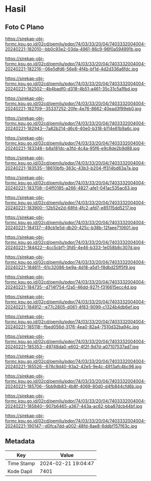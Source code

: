 # Hasil

## Foto C Plano

https://sirekap-obj-formc.kpu.go.id/02cd/pemilu/pdpr/74/03/33/20/04/7403332004004-20240221-182010--bb0c93e2-03da-4961-86c9-96f0a594991b.jpg

https://sirekap-obj-formc.kpu.go.id/02cd/pemilu/pdpr/74/03/33/20/04/7403332004004-20240221-182216--06e5dfd6-56e8-4f4b-bf1d-4d2d336a6fdc.jpg

https://sirekap-obj-formc.kpu.go.id/02cd/pemilu/pdpr/74/03/33/20/04/7403332004004-20240221-182502--4b4badf0-d318-4b51-a461-35c31c5a1fbd.jpg

https://sirekap-obj-formc.kpu.go.id/02cd/pemilu/pdpr/74/03/33/20/04/7403332004004-20240221-182709--35337252-20fe-4e76-8662-40ead3f99eb0.jpg

https://sirekap-obj-formc.kpu.go.id/02cd/pemilu/pdpr/74/03/33/20/04/7403332004004-20240221-182943--7a82b214-d6c6-40e0-b318-b114e61b9a6c.jpg

https://sirekap-obj-formc.kpu.go.id/02cd/pemilu/pdpr/74/03/33/20/04/7403332004004-20240221-183348--b8a181dc-a3fd-4c4a-95f6-e9c8de2b9d88.jpg

https://sirekap-obj-formc.kpu.go.id/02cd/pemilu/pdpr/74/03/33/20/04/7403332004004-20240221-183535--18610bfb-363c-43b3-b204-ff314bd63a7a.jpg

https://sirekap-obj-formc.kpu.go.id/02cd/pemilu/pdpr/74/03/33/20/04/7403332004004-20240221-183708--04ff0185-a266-4827-afe1-041ac535ac63.jpg

https://sirekap-obj-formc.kpu.go.id/02cd/pemilu/pdpr/74/03/33/20/04/7403332004004-20240221-183900--12b52e2d-68fd-4fc2-afd7-e85115dd5217.jpg

https://sirekap-obj-formc.kpu.go.id/02cd/pemilu/pdpr/74/03/33/20/04/7403332004004-20240221-184137--49cb1e5d-db20-425c-b38b-12faee710601.jpg

https://sirekap-obj-formc.kpu.go.id/02cd/pemilu/pdpr/74/03/33/20/04/7403332004004-20240221-184422--4cc5cbf1-3fd5-4e46-b333-1e058b8c307d.jpg

https://sirekap-obj-formc.kpu.go.id/02cd/pemilu/pdpr/74/03/33/20/04/7403332004004-20240221-184611--61c32086-be9a-4d18-a5d1-f8dbd25ff5f9.jpg

https://sirekap-obj-formc.kpu.go.id/02cd/pemilu/pdpr/74/03/33/20/04/7403332004004-20240221-184735--d714f754-f2a5-46dd-927f-f316615ecc4d.jpg

https://sirekap-obj-formc.kpu.go.id/02cd/pemilu/pdpr/74/03/33/20/04/7403332004004-20240221-184912--e77c2805-d061-4f83-9099-c1324b4db6ef.jpg

https://sirekap-obj-formc.kpu.go.id/02cd/pemilu/pdpr/74/03/33/20/04/7403332004004-20240221-185118--fbed056d-3176-4ea0-82a4-7510d32ba94c.jpg

https://sirekap-obj-formc.kpu.go.id/02cd/pemilu/pdpr/74/03/33/20/04/7403332004004-20240221-185353--49748da0-e602-4f2f-9d7d-a07107537ad7.jpg

https://sirekap-obj-formc.kpu.go.id/02cd/pemilu/pdpr/74/03/33/20/04/7403332004004-20240221-185526--678c9d40-93a2-42e5-9e4c-4913afc4bc96.jpg

https://sirekap-obj-formc.kpu.go.id/02cd/pemilu/pdpr/74/03/33/20/04/7403332004004-20240221-185706--5bb9db83-4b8f-4069-80d0-d4fb844cfd6b.jpg

https://sirekap-obj-formc.kpu.go.id/02cd/pemilu/pdpr/74/03/33/20/04/7403332004004-20240221-185840--907b6465-a367-443a-ac62-bba87dcb44bf.jpg

https://sirekap-obj-formc.kpu.go.id/02cd/pemilu/pdpr/74/03/33/20/04/7403332004004-20240221-190147--d0fca7dd-a002-48fd-8ae8-6ddbf157f63c.jpg


## Metadata

| Key        | Value               |
| ---------- | ------------------- |
| Time Stamp | 2024-02-21 19:04:47 |
| Kode Dapil | 7401                |



